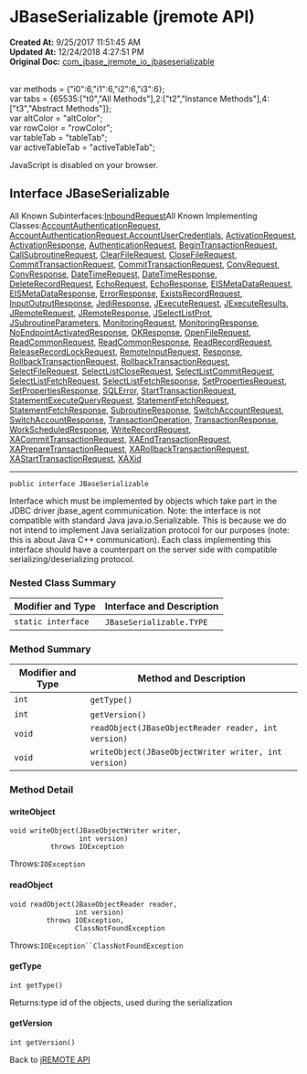 # JBaseSerializable (jremote API)

**Created At:** 9/25/2017 11:51:45 AM  
**Updated At:** 12/24/2018 4:27:51 PM  
**Original Doc:** [com_jbase_jremote_io_jbaseserializable](https://docs.jbase.com/39250-io/com_jbase_jremote_io_jbaseserializable)  

<!--<br>    try {<br>        if (location.href.indexOf('is-external=true') == -1) {<br>            parent.document.title="JBaseSerializable (jremote   API)";<br>        }<br>    }<br>    catch(err) {<br>    }<br>//--><br>var methods = {"i0":6,"i1":6,"i2":6,"i3":6};<br>var tabs = {65535:["t0","All Methods"],2:["t2","Instance Methods"],4:["t3","Abstract Methods"]};<br>var altColor = "altColor";<br>var rowColor = "rowColor";<br>var tableTab = "tableTab";<br>var activeTableTab = "activeTableTab";
JavaScript is disabled on your browser.



## Interface JBaseSerializable

All Known Subinterfaces:[InboundRequest](./../../jca/inflow/protocol/inboundrequest-%28jremote-api%29 "interface in com.jbase.jremote.jca.inflow.protocol")All Known Implementing Classes:[AccountAuthenticationRequest](./../../protocol/accountauthenticationrequest-%28jremote-api%29 "class in com.jbase.jremote.protocol"), [AccountAuthenticationRequest.AccountUserCredentials](./../../protocol/accountauthenticationrequest-%28jremote-api%29 "class in com.jbase.jremote.protocol"), [ActivationRequest](./../../jca/inflow/protocol/activationrequest-%28jremote-api%29 "class in com.jbase.jremote.jca.inflow.protocol"), [ActivationResponse](./../../jca/inflow/protocol/activationresponse-%28jremote-api%29 "class in com.jbase.jremote.jca.inflow.protocol"), [AuthenticationRequest](./../../protocol/authenticationrequest-%28jremote-api%29 "class in com.jbase.jremote.protocol"), [BeginTransactionRequest](./../../protocol/begintransactionrequest-%28jremote-api%29 "class in com.jbase.jremote.protocol"), [CallSubroutineRequest](./../../protocol/callsubroutinerequest-%28jremote-api%29 "class in com.jbase.jremote.protocol"), [ClearFileRequest](./../../protocol/clearfilerequest-%28jremote-api%29 "class in com.jbase.jremote.protocol"), [CloseFileRequest](./../../protocol/closefilerequest-%28jremote-api%29 "class in com.jbase.jremote.protocol"), [CommitTransactionRequest](./../../protocol/committransactionrequest-%28jremote-api%29 "class in com.jbase.jremote.jca.inflow.protocol"), [CommitTransactionRequest](./../../protocol/committransactionrequest-%28jremote-api%29 "class in com.jbase.jremote.protocol"), [ConvRequest](./../../protocol/convrequest-%28jremote-api%29 "class in com.jbase.jremote.protocol"), [ConvResponse](./../../protocol/convresponse-%28jremote-api%29 "class in com.jbase.jremote.protocol"), [DateTimeRequest](./../../protocol/datetimerequest-%28jremote-api%29 "class in com.jbase.jremote.protocol"), [DateTimeResponse](./../../protocol/datetimeresponse-%28jremote-api%29 "class in com.jbase.jremote.protocol"), [DeleteRecordRequest](./../../protocol/deleterecordrequest-%28jremote-api%29 "class in com.jbase.jremote.protocol"), [EchoRequest](./../../protocol/echorequest-%28jremote-api%29 "class in com.jbase.jremote.protocol"), [EchoResponse](./../../protocol/echoresponse-%28jremote-api%29 "class in com.jbase.jremote.protocol"), [EISMetaDataRequest](./../../protocol/eismetadatarequest-%28jremote-api%29 "class in com.jbase.jremote.protocol"), [EISMetaDataResponse](./../../protocol/eismetadataresponse-%28jremote-api%29 "class in com.jbase.jremote.protocol"), [ErrorResponse](./../errorresponse-%28jremote-api%29 "class in com.jbase.jremote.io"), [ExistsRecordRequest](./../../protocol/existsrecordrequest-%28jremote-api%29 "class in com.jbase.jremote.protocol"), [InputOutputResponse](./../../protocol/inputoutputresponse-%28jremote-api%29 "class in com.jbase.jremote.protocol"), [JediResponse](./../../protocol/jediresponse-%28jremote-api%29 "class in com.jbase.jremote.protocol"), [JExecuteRequest](./../../protocol/jexecuterequest-%28jremote-api%29 "class in com.jbase.jremote.protocol"), [JExecuteResults](./../../jexecuteresults-%28jremote-api%29 "class in com.jbase.jremote"), [JRemoteRequest](./../../protocol/jremoterequest-%28jremote-api%29 "class in com.jbase.jremote.protocol"), [JRemoteResponse](./../../protocol/jremoteresponse-%28jremote-api%29 "class in com.jbase.jremote.protocol"), [JSelectListProt](./../../protocol/jselectlistprot-%28jremote-api%29 "class in com.jbase.jremote.protocol"), [JSubroutineParameters](./../../jsubroutineparameters-%28jremote-api%29 "class in com.jbase.jremote"), [MonitoringRequest](./../../protocol/monitoringrequest-%28jremote-api%29 "class in com.jbase.jremote.protocol"), [MonitoringResponse](./../../protocol/monitoringresponse-%28jremote-api%29 "class in com.jbase.jremote.protocol"), [NoEndpointActivatedResponse](./../../jca/inflow/protocol/noendpointactivatedresponse-%28jremote-api%29 "class in com.jbase.jremote.jca.inflow.protocol"), [OKResponse](./../okresponse-%28jremote-api%29 "class in com.jbase.jremote.io"), [OpenFileRequest](./../../protocol/openfilerequest-%28jremote-api%29 "class in com.jbase.jremote.protocol"), [ReadCommonRequest](./../../protocol/readcommonrequest-%28jremote-api%29 "class in com.jbase.jremote.protocol"), [ReadCommonResponse](./../../protocol/readcommonresponse-%28jremote-api%29 "class in com.jbase.jremote.protocol"), [ReadRecordRequest](./../../protocol/readrecordrequest-%28jremote-api%29 "class in com.jbase.jremote.protocol"), [ReleaseRecordLockRequest](./../../protocol/releaserecordlockrequest-%28jremote-api%29 "class in com.jbase.jremote.protocol"), [RemoteInputRequest](./../../protocol/remoteinputrequest-%28jremote-api%29 "class in com.jbase.jremote.protocol"), [Response](./../response-%28jremote-api%29 "class in com.jbase.jremote.io"), [RollbackTransactionRequest](./../../protocol/rollbacktransactionrequest-%28jremote-api%29 "class in com.jbase.jremote.jca.inflow.protocol"), [RollbackTransactionRequest](./../../protocol/rollbacktransactionrequest-%28jremote-api%29 "class in com.jbase.jremote.protocol"), [SelectFileRequest](./../../protocol/selectfilerequest-%28jremote-api%29 "class in com.jbase.jremote.protocol"), [SelectListCloseRequest](./../../protocol/selectlistcloserequest-%28jremote-api%29 "class in com.jbase.jremote.protocol"), [SelectListCommitRequest](./../../protocol/selectlistcommitrequest-%28jremote-api%29 "class in com.jbase.jremote.protocol"), [SelectListFetchRequest](./../../protocol/selectlistfetchrequest-%28jremote-api%29 "class in com.jbase.jremote.protocol"), [SelectListFetchResponse](./../../protocol/selectlistfetchresponse-%28jremote-api%29 "class in com.jbase.jremote.protocol"), [SetPropertiesRequest](./../../protocol/setpropertiesrequest-%28jremote-api%29 "class in com.jbase.jremote.protocol"), [SetPropertiesResponse](./../../protocol/setpropertiesresponse-%28jremote-api%29 "class in com.jbase.jremote.protocol"), [SQLError](./../sqlerror-%28jremote-api%29 "class in com.jbase.jremote.io"), [StartTransactionRequest](./../../jca/inflow/protocol/starttransactionrequest-%28jremote-api%29 "class in com.jbase.jremote.jca.inflow.protocol"), [StatementExecuteQueryRequest](./../../protocol/statementexecutequeryrequest-%28jremote-api%29 "class in com.jbase.jremote.protocol"), [StatementFetchRequest](./../../protocol/statementfetchrequest-%28jremote-api%29 "class in com.jbase.jremote.protocol"), [StatementFetchResponse](./../../protocol/statementfetchresponse-%28jremote-api%29 "class in com.jbase.jremote.protocol"), [SubroutineResponse](./../../protocol/subroutineresponse-%28jremote-api%29 "class in com.jbase.jremote.protocol"), [SwitchAccountRequest](./../../protocol/switchaccountrequest-%28jremote-api%29 "class in com.jbase.jremote.protocol"), [SwitchAccountResponse](./../../protocol/switchaccountresponse-%28jremote-api%29 "class in com.jbase.jremote.protocol"), [TransactionOperation](./../../jca/inflow/protocol/transactionoperation-%28jremote-api%29 "class in com.jbase.jremote.jca.inflow.protocol"), [TransactionResponse](./../../protocol/transactionresponse-%28jremote-api%29 "class in com.jbase.jremote.protocol"), [WorkScheduledResponse](./../../jca/inflow/protocol/workscheduledresponse-%28jremote-api%29 "class in com.jbase.jremote.jca.inflow.protocol"), [WriteRecordRequest](./../../protocol/writerecordrequest-%28jremote-api%29 "class in com.jbase.jremote.protocol"), [XACommitTransactionRequest](./../../protocol/xacommittransactionrequest-%28jremote-api%29 "class in com.jbase.jremote.protocol"), [XAEndTransactionRequest](./../../protocol/xaendtransactionrequest-%28jremote-api%29 "class in com.jbase.jremote.protocol"), [XAPrepareTransactionRequest](./../../protocol/xapreparetransactionrequest-%28jremote-api%29 "class in com.jbase.jremote.protocol"), [XARollbackTransactionRequest](./../../protocol/xarollbacktransactionrequest-%28jremote-api%29 "class in com.jbase.jremote.protocol"), [XAStartTransactionRequest](./../../protocol/xastarttransactionrequest-%28jremote-api%29 "class in com.jbase.jremote.protocol"), [XAXid](./../../protocol/xaxid-%28jremote-api%29 "class in com.jbase.jremote.protocol")
* * *


```
public interface JBaseSerializable
```

Interface which must be implemented by objects which take part in the JDBC driver jbase\_agent communication. Note: the interface is not compatible with standard Java java.io.Serializable. This is because we do not intend to implement Java serialization protocol for our purposes (note: this is about Java C++ communication). Each class implementing this interface should have a counterpart on the server side with compatible serializing/deserializing protocol.

### Nested Class Summary


| Modifier and Type<br> | Interface and Description<br> |
| --- | --- |
| `static interface `<br> | `JBaseSerializable.TYPE` <br> |






### Method Summary


| Modifier and Type<br> | Method and Description<br> |
| --- | --- |
| `int`<br> | `getType()` <br> |
| `int`<br> | `getVersion()` <br> |
| `void`<br> | `readObject(JBaseObjectReader reader, int version)` <br> |
| `void`<br> | `writeObject(JBaseObjectWriter writer, int version)` <br> |

### Method Detail



#### writeObject

```
void writeObject(JBaseObjectWriter writer,
                 int version)
          throws IOException
```
Throws:`IOException`
#### readObject

```
void readObject(JBaseObjectReader reader,
                int version)
         throws IOException,
                ClassNotFoundException
```
Throws:`IOException``ClassNotFoundException`
#### getType

```
int getType()
```
Returns:type id of the objects, used during the serialization
#### getVersion

```
int getVersion()
```







Back to [jREMOTE API](com_jbase_jremote_package-summary)
